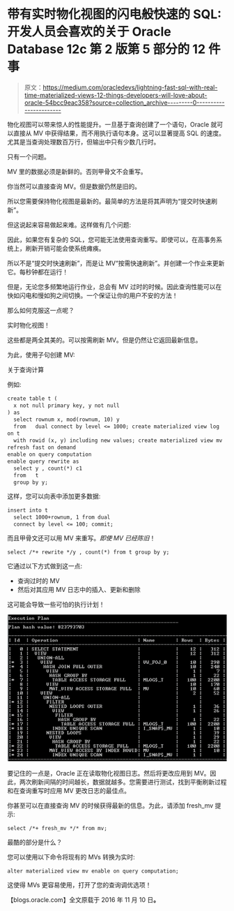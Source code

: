 # 带有实时物化视图的闪电般快速的 SQL:开发人员会喜欢的关于 Oracle Database 12c 第 2 版第 5 部分的 12 件事

> 原文：<https://medium.com/oracledevs/lightning-fast-sql-with-real-time-materialized-views-12-things-developers-will-love-about-oracle-54bcc9eac358?source=collection_archive---------0----------------------->

物化视图可以带来惊人的性能提升。一旦基于查询创建了一个语句，Oracle 就可以直接从 MV 中获得结果，而不用执行语句本身。这可以显著提高 SQL 的速度。尤其是当查询处理数百万行，但输出中只有少数几行时。

只有一个问题。

MV 里的数据必须是新鲜的。否则甲骨文不会重写。

你当然可以直接查询 MV。但是数据仍然是旧的。

所以您需要保持物化视图是最新的。最简单的方法是将其声明为“提交时快速刷新”。

但这说起来容易做起来难。这样做有几个问题:

因此，如果您有复杂的 SQL，您可能无法使用查询重写。即使可以，在高事务系统上，刷新开销可能会使系统瘫痪。

所以不是“提交时快速刷新”，而是让 MV“按需快速刷新”。并创建一个作业来更新它。每秒钟都在运行！

但是，无论您多频繁地运行作业，总会有 MV 过时的时候。因此查询性能可以在快如闪电和慢如狗之间切换。一个保证让你的用户不安的方法！

那么如何克服这一点呢？

实时物化视图！

这些都是两全其美的。可以按需刷新 MV。但是仍然让它返回最新信息。

为此，使用子句创建 MV:

关于查询计算

例如:

```
create table t (
  x not null primary key, y not null
) as 
  select rownum x, mod(rownum, 10) y 
  from   dual connect by level <= 1000; create materialized view log on t 
  with rowid (x, y) including new values; create materialized view mv 
refresh fast on demand 
enable on query computation 
enable query rewrite as 
  select y , count(*) c1 
  from   t 
  group by y;
```

这样，您可以向表中添加更多数据:

```
insert into t 
  select 1000+rownum, 1 from dual 
  connect by level <= 100; commit;
```

而且甲骨文还可以用 MV 来重写。*即使 MV 已经陈旧*！

```
select /*+ rewrite */y , count(*) from t group by y;
```

它通过以下方式做到这一点:

*   查询过时的 MV
*   然后对其应用 MV 日志中的插入、更新和删除

这可能会导致一些可怕的执行计划！

![](img/b97a073a14fac52dffcc2e6ab580478c.png)

要记住的一点是，Oracle 正在读取物化视图日志。然后将更改应用到 MV。因此，两次刷新间隔的时间越长，数据就越多。您需要进行测试，找到平衡刷新过程和在查询重写时应用 MV 更改日志的最佳点。

你甚至可以在直接查询 MV 的时候获得最新的信息。为此，请添加 fresh_mv 提示:

```
select /*+ fresh_mv */* from mv;
```

最酷的部分是什么？

您可以使用以下命令将现有的 MVs 转换为实时:

```
alter materialized view mv enable on query computation;
```

这使得 MVs 更容易使用，打开了您的查询调优选项！

【blogs.oracle.com】全文原载于 2016 年 11 月 10 日[](https://blogs.oracle.com/sql/12-things-developers-will-love-about-oracle-database-12c-release-2)**。**